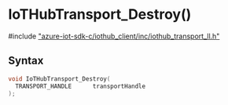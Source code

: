 # IoTHubTransport_Destroy()

\#include ["azure-iot-sdk-c/iothub_client/inc/iothub_transport_ll.h"](../iot-c-ref-iothub-transport-ll-h.md)  

## Syntax

```C
void IoTHubTransport_Destroy(
  TRANSPORT_HANDLE  	transportHandle
);

```

